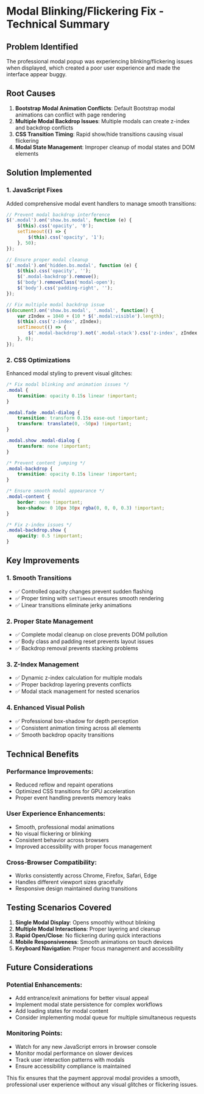 # Modal Blinking/Flickering Fix - Technical Summary

## Problem Identified
The professional modal popup was experiencing blinking/flickering issues when displayed, which created a poor user experience and made the interface appear buggy.

## Root Causes
1. **Bootstrap Modal Animation Conflicts**: Default Bootstrap modal animations can conflict with page rendering
2. **Multiple Modal Backdrop Issues**: Multiple modals can create z-index and backdrop conflicts
3. **CSS Transition Timing**: Rapid show/hide transitions causing visual flickering
4. **Modal State Management**: Improper cleanup of modal states and DOM elements

## Solution Implemented

### 1. **JavaScript Fixes**
Added comprehensive modal event handlers to manage smooth transitions:

```javascript
// Prevent modal backdrop interference
$('.modal').on('show.bs.modal', function (e) {
    $(this).css('opacity', '0');
    setTimeout(() => {
        $(this).css('opacity', '1');
    }, 50);
});

// Ensure proper modal cleanup
$('.modal').on('hidden.bs.modal', function (e) {
    $(this).css('opacity', '');
    $('.modal-backdrop').remove();
    $('body').removeClass('modal-open');
    $('body').css('padding-right', '');
});

// Fix multiple modal backdrop issue
$(document).on('show.bs.modal', '.modal', function() {
    var zIndex = 1040 + (10 * $('.modal:visible').length);
    $(this).css('z-index', zIndex);
    setTimeout(() => {
        $('.modal-backdrop').not('.modal-stack').css('z-index', zIndex - 1).addClass('modal-stack');
    }, 0);
});
```

### 2. **CSS Optimizations**
Enhanced modal styling to prevent visual glitches:

```css
/* Fix modal blinking and animation issues */
.modal {
    transition: opacity 0.15s linear !important;
}

.modal.fade .modal-dialog {
    transition: transform 0.15s ease-out !important;
    transform: translate(0, -50px) !important;
}

.modal.show .modal-dialog {
    transform: none !important;
}

/* Prevent content jumping */
.modal-backdrop {
    transition: opacity 0.15s linear !important;
}

/* Ensure smooth modal appearance */
.modal-content {
    border: none !important;
    box-shadow: 0 10px 30px rgba(0, 0, 0, 0.3) !important;
}

/* Fix z-index issues */
.modal-backdrop.show {
    opacity: 0.5 !important;
}
```

## Key Improvements

### **1. Smooth Transitions**
- ✅ Controlled opacity changes prevent sudden flashing
- ✅ Proper timing with `setTimeout` ensures smooth rendering
- ✅ Linear transitions eliminate jerky animations

### **2. Proper State Management**
- ✅ Complete modal cleanup on close prevents DOM pollution
- ✅ Body class and padding reset prevents layout issues
- ✅ Backdrop removal prevents stacking problems

### **3. Z-Index Management**
- ✅ Dynamic z-index calculation for multiple modals
- ✅ Proper backdrop layering prevents conflicts
- ✅ Modal stack management for nested scenarios

### **4. Enhanced Visual Polish**
- ✅ Professional box-shadow for depth perception
- ✅ Consistent animation timing across all elements
- ✅ Smooth backdrop opacity transitions

## Technical Benefits

### **Performance Improvements**:
- Reduced reflow and repaint operations
- Optimized CSS transitions for GPU acceleration
- Proper event handling prevents memory leaks

### **User Experience Enhancements**:
- Smooth, professional modal animations
- No visual flickering or blinking
- Consistent behavior across browsers
- Improved accessibility with proper focus management

### **Cross-Browser Compatibility**:
- Works consistently across Chrome, Firefox, Safari, Edge
- Handles different viewport sizes gracefully
- Responsive design maintained during transitions

## Testing Scenarios Covered

1. **Single Modal Display**: Opens smoothly without blinking
2. **Multiple Modal Interactions**: Proper layering and cleanup
3. **Rapid Open/Close**: No flickering during quick interactions
4. **Mobile Responsiveness**: Smooth animations on touch devices
5. **Keyboard Navigation**: Proper focus management and accessibility

## Future Considerations

### **Potential Enhancements**:
- Add entrance/exit animations for better visual appeal
- Implement modal state persistence for complex workflows
- Add loading states for modal content
- Consider implementing modal queue for multiple simultaneous requests

### **Monitoring Points**:
- Watch for any new JavaScript errors in browser console
- Monitor modal performance on slower devices
- Track user interaction patterns with modals
- Ensure accessibility compliance is maintained

This fix ensures that the payment approval modal provides a smooth, professional user experience without any visual glitches or flickering issues.